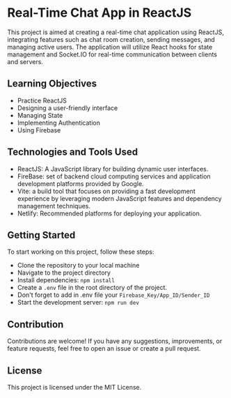 # Real-Time Chat App in ReactJS

This project is aimed at creating a real-time chat application using ReactJS, integrating features such as chat room creation, sending messages, and managing active users. The application will utilize React hooks for state management and Socket.IO for real-time communication between clients and servers.

## Learning Objectives

- Practice ReactJS
- Designing a user-friendly interface
- Managing State
- Implementing Authentication
- Using Firebase
## Technologies and Tools Used
- ReactJS: A JavaScript library for building dynamic user interfaces.
- FireBase: set of backend cloud computing services and application development platforms provided by Google.
- Vite: a build tool that focuses on providing a fast development experience by leveraging modern JavaScript features and dependency management techniques.
- Netlify: Recommended platforms for deploying your application.
## Getting Started
To start working on this project, follow these steps:
- Clone the repository to your local machine
- Navigate to the project directory
- Install dependencies: `npm install`
- Create a `.env` file in the root directory of the project.
- Don't forget to add in .env file your `Firebase_Key/App_ID/Sender_ID`
- Start the development server: `npm run dev`
## Contribution
Contributions are welcome! If you have any suggestions, improvements, or feature requests, feel free to open an issue or create a pull request.
## License
This project is licensed under the MIT License.
